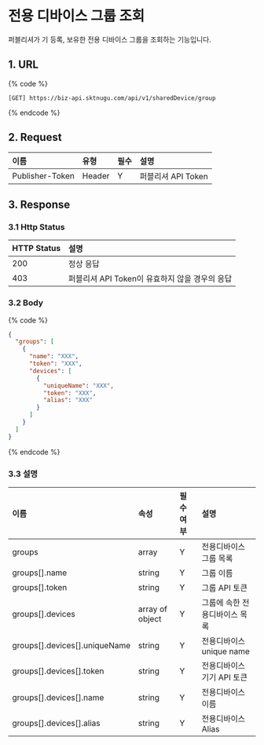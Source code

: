 # 전용 디바이스 그룹 조회

퍼블리셔가 기 등록, 보유한 전용 디바이스 그룹을 조회하는 기능입니다.

## 1. URL

{% code %}
```text
[GET] https://biz-api.sktnugu.com/api/v1/sharedDevice/group
```
{% endcode %}

## 2. Request

| 이름              | 유형     | 필수    | 설명             |
|:----------------|:-------|:------|:---------------|
| Publisher-Token | Header | Y     | 퍼블리셔 API Token |

## 3. Response

### 3.1 Http Status

| HTTP Status | 설명                             |
|:------------|:-------------------------------|
| 200         | 정상 응답                          |
| 403         | 퍼블리셔 API Token이 유효하지 않을 경우의 응답 |

###  3.2 Body

{% code %}
```json
{
  "groups": [
    {
      "name": "XXX",
      "token": "XXX",
      "devices": [
        {
          "uniqueName": "XXX",
          "token": "XXX",
          "alias": "XXX"
        }
      ]
    }
  ]
}
```
{% endcode %}

### 3.3 설명

| 이름                                | 속성              | 필수여부  | 설명                 |
|:----------------------------------|:----------------|:------|:-------------------|
| groups                            | array           | Y     | 전용디바이스 그룹 목록       |
| groups\[\].name                   | string          | Y     | 그룹 이름              |
| groups\[\].token                  | string          | Y     | 그룹 API 토큰          |
| groups\[\].devices                | array of object | Y     | 그룹에 속한 전용디바이스 목록   |
| groups\[\].devices\[\].uniqueName | string          | Y     | 전용디바이스 unique name |
| groups\[\].devices\[\].token      | string          | Y     | 전용디바이스 기기 API 토큰   |
| groups\[\].devices\[\].name       | string          | Y     | 전용디바이스 이름          |
| groups\[\].devices\[\].alias      | string          | Y     | 전용디바이스 Alias       |

